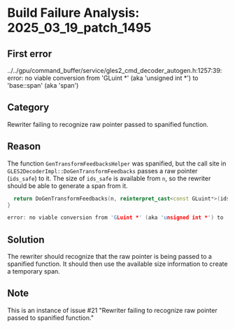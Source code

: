 # Build Failure Analysis: 2025_03_19_patch_1495

## First error

../../gpu/command_buffer/service/gles2_cmd_decoder_autogen.h:1257:39: error: no viable conversion from 'GLuint *' (aka 'unsigned int *') to 'base::span<const GLuint>' (aka 'span<const unsigned int>')

## Category
Rewriter failing to recognize raw pointer passed to spanified function.

## Reason
The function `GenTransformFeedbacksHelper` was spanified, but the call site in `GLES2DecoderImpl::DoGenTransformFeedbacks` passes a raw pointer (`ids_safe`) to it. The size of `ids_safe` is available from `n`, so the rewriter should be able to generate a span from it.

```c++
  return DoGenTransformFeedbacks(n, reinterpret_cast<const GLuint*>(ids));
}

error: no viable conversion from 'GLuint *' (aka 'unsigned int *') to 'base::span<const GLuint>' (aka 'span<const unsigned int>')
```

## Solution
The rewriter should recognize that the raw pointer is being passed to a spanified function. It should then use the available size information to create a temporary span.

## Note
This is an instance of issue #21 "Rewriter failing to recognize raw pointer passed to spanified function."